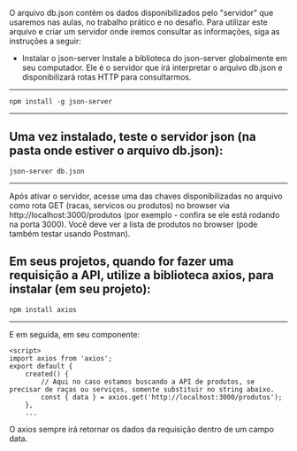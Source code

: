 O arquivo db.json contém os dados disponibilizados pelo "servidor" que usaremos nas aulas, no trabalho prático e no desafio.
Para utilizar este arquivo e criar um servidor onde iremos consultar as informações, siga as instruções a seguir:

- Instalar o json-server
  Instale a biblioteca do json-server globalmente em seu computador. Ele é o servidor que irá interpretar o arquivo db.json e
  disponibilizará rotas HTTP para consultarmos.

---

```
npm install -g json-server
```

---

## Uma vez instalado, teste o servidor json (na pasta onde estiver o arquivo db.json):

```
json-server db.json
```

---

Após ativar o servidor, acesse uma das chaves disponibilizadas no arquivo como rota GET (racas, servicos ou produtos) no browser
via http://localhost:3000/produtos (por exemplo - confira se ele está rodando na porta 3000). Você deve ver a lista de produtos no browser (pode também testar usando Postman).

## Em seus projetos, quando for fazer uma requisição a API, utilize a biblioteca axios, para instalar (em seu projeto):

```
npm install axios
```

---

E em seguida, em seu componente:

```
<script>
import axios from 'axios';
export default {
	created() {
		// Aqui no caso estamos buscando a API de produtos, se precisar de raças ou serviços, somente substituir no string abaixo.
		const { data } = axios.get('http://localhost:3000/produtos');
	},
	...
```

O axios sempre irá retornar os dados da requisição dentro de um campo data.
